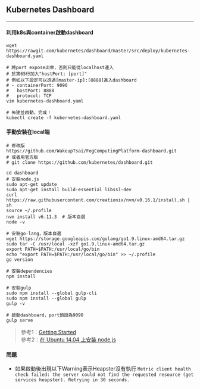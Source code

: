 ## Kubernetes Dashboard

---

#### 利用k8s與container啟動dashboard

```
wget https://rawgit.com/kubernetes/dashboard/master/src/deploy/kubernetes-dashboard.yaml

# 將port expose出來，否則只能從localhost連入
# 於第65行加入"hostPort: [port]"
# 例如以下設定可以透過[master-ip]:[8888]進入dashboard
# - containerPort: 9090
#   hostPort: 8888
#   protocol: TCP
vim kubernetes-dashboard.yaml

# 佈建並啟動，完成！
kubectl create -f kubernetes-dashboard.yaml
```

#### 手動安裝在local端

```
# 修改版
https://github.com/WakeupTsai/FogComputingPlatform-dashboard.git
# 或者用官方版
# git clone https://github.com/kubernetes/dashboard.git
```

```
cd dashboard
# 安裝node.js
sudo apt-get update
sudo apt-get install build-essential libssl-dev
curl https://raw.githubusercontent.com/creationix/nvm/v0.16.1/install.sh | sh
source ~/.profile
nvm install v6.11.3  # 版本自選
node -v
```

```
# 安裝go-lang，版本自選
wget https://storage.googleapis.com/golang/go1.9.linux-amd64.tar.gz
sudo tar -C /usr/local -xzf go1.9.linux-amd64.tar.gz
export PATH=$PATH:/usr/local/go/bin
echo "export PATH=$PATH:/usr/local/go/bin" >> ~/.profile
go version
```

```
# 安裝dependencies
npm install
```

```
# 安裝gulp
sudo npm install --global gulp-cli
sudo npm install --global gulp
gulp -v
```

```
# 啟動dashboard，port預設為9090
gulp serve
```

> 參考1：[Getting Started](https://github.com/kubernetes/dashboard/wiki/Getting-started)  
> 參考2：[在 Ubuntu 14.04 上安裝 node.js](https://tw-hkt.gitbooks.io/blog/content/zai_ubuntu_14__04_shang_an_zhuang_node__js.html)

#### 問題

* 如果啟動後出現以下Warning表示Heapster沒有執行
  `Metric client health check failed: the server could not find the requested resource (get services heapster). Retrying in 30 seconds.`




